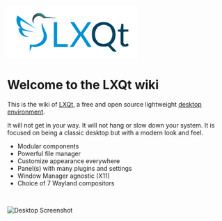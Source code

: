 ![LXQt](_assets/logo_wiki.png)
# Welcome to the LXQt wiki

This is the wiki of [LXQt](https://lxqt-project.org), a free and open source lightweight [desktop environment](https://en.wikipedia.org/wiki/Desktop_environment).

It will not get in your way. It will not hang or slow down your system. It is focused
 on being a classic desktop but with a modern look and feel.

* Modular components
* Powerful file manager
* Customize appearance everywhere
* Panel(s) with many plugins and settings
* Window Manager agnostic (X11)
* Choice of 7 Wayland compositors

<br/>

![Desktop Screenshot](https://lxqt-project.org/images/screenshots/kwin_wayland.png)
